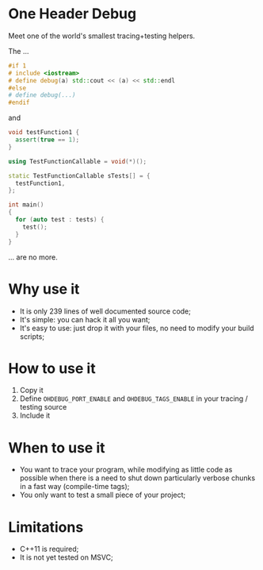 # One Header Debug

Meet one of the world's smallest tracing+testing helpers.

The ...

```c++
#if 1
# include <iostream>
# define debug(a) std::cout << (a) << std::endl
#else
# define debug(...)
#endif
```

and

```c++
void testFunction1 {
  assert(true == 1);
}

using TestFunctionCallable = void(*)();

static TestFunctionCallable sTests[] = {
  testFunction1,
};

int main()
{
  for (auto test : tests) {
    test();
  }
}
```
... are no more.

# Why use it

- It is only 239 lines of well documented source code;
- It's simple: you can hack it all you want;
- It's easy to use: just drop it with your files, no need to modify your build scripts;

# How to use it

1. Copy it
2. Define `OHDEBUG_PORT_ENABLE` and `OHDEBUG_TAGS_ENABLE` in your tracing / testing source
3. Include it

# When to use it

- You want to trace your program, while modifying as little code as possible when there is a need to shut down particularly verbose chunks in a fast way (compile-time tags);
- You only want to test a small piece of your project;

# Limitations

- C++11 is required;
- It is not yet tested on MSVC;
